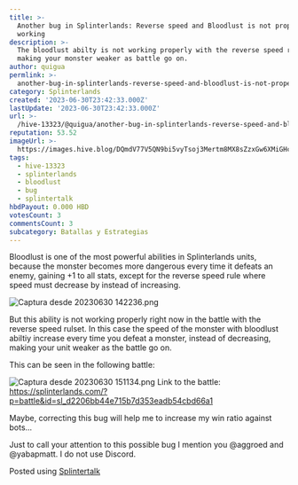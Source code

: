 ```yaml
---
title: >-
  Another bug in Splinterlands: Reverse speed and Bloodlust is not properly
  working
description: >-
  The bloodlust abilty is not working properly with the reverse speed ruleset
  making your monster weaker as battle go on.
author: quigua
permlink: >-
  another-bug-in-splinterlands-reverse-speed-and-bloodlust-is-not-properly-working
category: Splinterlands
created: '2023-06-30T23:42:33.000Z'
lastUpdate: '2023-06-30T23:42:33.000Z'
url: >-
  /hive-13323/@quigua/another-bug-in-splinterlands-reverse-speed-and-bloodlust-is-not-properly-working
reputation: 53.52
imageUrl: >-
  https://images.hive.blog/DQmdV77V5QN9bi5vyTsoj3Mertm8MX8sZzxGw6XMiGHccAA/Captura%20desde%202023-06-30%2014-22-36.png
tags:
  - hive-13323
  - splinterlands
  - bloodlust
  - bug
  - splintertalk
hbdPayout: 0.000 HBD
votesCount: 3
commentsCount: 3
subcategory: Batallas y Estrategias
---
```


Bloodlust is one of the most powerful abilities in Splinterlands units, because the monster becomes more dangerous every time it defeats an enemy, gaining +1 to all stats, except for the reverse speed rule where speed must decrease by instead of increasing.

![Captura desde 20230630 142236.png](https://images.hive.blog/DQmdV77V5QN9bi5vyTsoj3Mertm8MX8sZzxGw6XMiGHccAA/Captura%20desde%202023-06-30%2014-22-36.png)

But this ability is not working properly right now in the battle with the reverse speed rulset.  In this case the speed of the monster with bloodlust abiltiy increase every time you defeat a monster, instead of decreasing, making your unit weaker as the battle go on. 

This can be seen in the following battle:

![Captura desde 20230630 151134.png](https://images.hive.blog/DQmQALa532zN7V5x3Gg7wFFvW5m7MnwsF1HgSfBkuUKsBzi/Captura%20desde%202023-06-30%2015-11-34.png)
Link to the battle: https://splinterlands.com/?p=battle&id=sl_d2206bb44e715b7d353eadb54cbd66a1
 
Maybe, correcting this bug will help me to increase my win ratio against bots... 

Just to call your attention to this possible bug I mention you @aggroed and @yabapmatt. I do not use Discord.

Posted using [Splintertalk](https://www.splintertalk.io/@quigua/another-bug-in-splinterlands-reverse-speed-and-bloodlust-is-not-properly-working)
